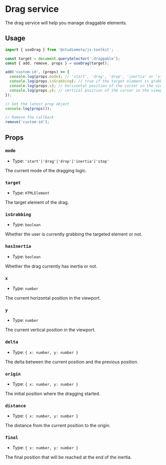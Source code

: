 # Drag service

The drag service will help you manage draggable elements.

## Usage

```js
import { useDrag } from '@studiometa/js-toolkit';

const target = document.querySelector('.draggable');
const { add, remove, props } = useDrag(target);

add('custom-id', (props) => {
  console.log(props.mode); // 'start', 'drag', 'drop', 'inertia' or 'stop'
  console.log(props.isGrabbing); // true if the target element is grabbed
  console.log(props.x); // horizontal position of the cursor in the viewport
  console.log(props.y); // vertical position of the cursor in the viewport
});

// Get the latest prop object
console.log(props());

// Remove the callback
remove('custom-id');
```

## Props

### `mode`

- Type: `'start'|'drag'|'drop'|'inertia'|'stop'`

The current mode of the dragging logic.

### `target`

- Type: `HTMLElement`

The target element of the drag.

### `isGrabbing`

- Type: `boolean`

Whether the user is currently grabbing the targeted element or not.

### `hasInertia`

- Type: `boolean`

Whether the drag currently has inertia or not.

### `x`

- Type: `number`

The current horizontal position in the viewport.

### `y`

- Type: `number`

The current vertical position in the viewport.

### `delta`

- Type: `{ x: number, y: number }`

The delta between the current position and the previous position.

### `origin`

- Type: `{ x: number, y: number }`

The initial position where the dragging started.

### `distance`

- Type: `{ x: number, y: number }`

The distance from the current position to the origin.

### `final`

- Type: `{ x: number, y: number }`

The final position that will be reached at the end of the inertia.
